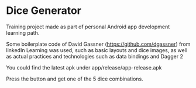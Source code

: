 # Dice Generator

Training project made as part of personal Android app development learning path.

Some boilerplate code of David Gassner (https://github.com/dgassner) from linkedIn Learning was used, 
such as basic layouts and dice images, as well as actual practices and technologies such as data bindings
and Dagger 2

You could find the latest apk under app/release/app-release.apk

Press the button and get one of the 5 dice combinations.


